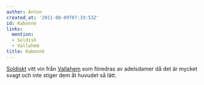 ```yaml
---
author: Anton
created_at: '2011-08-09T07:19:53Z'
id: Kabonné
links:
  mention:
  - Soldisk
  - Vallahem
title: Kabonné
---
```


[Soldiskt] vitt vin från [Vallahem] som föredras av adelsdamer då det är mycket svagt och inte
stiger dem åt huvudet så lätt.

  [Soldiskt]: Soldisk
  [Vallahem]: Vallahem
